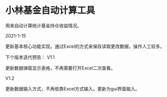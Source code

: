 # 小林基金自动计算工具
用来自动计算统计基金持仓收益情况。



2021-1-15

更新基本核心功能实现。通过Excel的方式来保存读取更改数据，操作人工较多。

下个版本迭代预告：
V1.1

更新数据弹窗显示表格，不再需要打开Excel二次查看。

V1.2

更新数据输入方式，不再依靠Excel方式输入。更新为gui界面输入。